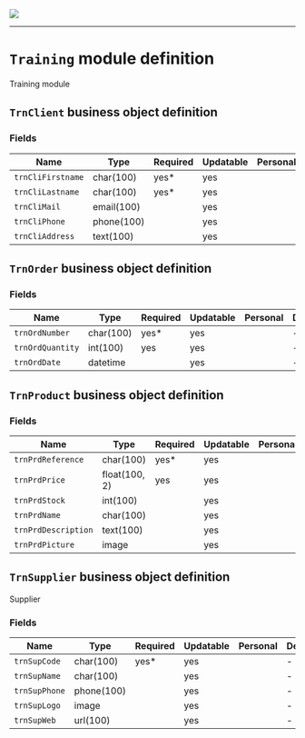 <!--
 ___ _            _ _    _ _    __
/ __(_)_ __  _ __| (_)__(_) |_ /_/
\__ \ | '  \| '_ \ | / _| |  _/ -_)
|___/_|_|_|_| .__/_|_\__|_|\__\___|
            |_| 
-->
![](https://platform.simplicite.io/logos/standard/logo250.png)
* * *

`Training` module definition
============================

Training module

`TrnClient` business object definition
--------------------------------------



### Fields

| Name                                                         | Type                                     | Required | Updatable | Personal | Description                                                                      |
|--------------------------------------------------------------|------------------------------------------|----------|-----------|----------|----------------------------------------------------------------------------------|
| `trnCliFirstname`                                            | char(100)                                | yes*     | yes       |          | -                                                                                |
| `trnCliLastname`                                             | char(100)                                | yes*     | yes       |          | -                                                                                |
| `trnCliMail`                                                 | email(100)                               |          | yes       |          | -                                                                                |
| `trnCliPhone`                                                | phone(100)                               |          | yes       |          | -                                                                                |
| `trnCliAddress`                                              | text(100)                                |          | yes       |          | -                                                                                |

`TrnOrder` business object definition
-------------------------------------



### Fields

| Name                                                         | Type                                     | Required | Updatable | Personal | Description                                                                      |
|--------------------------------------------------------------|------------------------------------------|----------|-----------|----------|----------------------------------------------------------------------------------|
| `trnOrdNumber`                                               | char(100)                                | yes*     | yes       |          | -                                                                                |
| `trnOrdQuantity`                                             | int(100)                                 | yes      | yes       |          | -                                                                                |
| `trnOrdDate`                                                 | datetime                                 |          | yes       |          | -                                                                                |

`TrnProduct` business object definition
---------------------------------------



### Fields

| Name                                                         | Type                                     | Required | Updatable | Personal | Description                                                                      |
|--------------------------------------------------------------|------------------------------------------|----------|-----------|----------|----------------------------------------------------------------------------------|
| `trnPrdReference`                                            | char(100)                                | yes*     | yes       |          | -                                                                                |
| `trnPrdPrice`                                                | float(100, 2)                            | yes      | yes       |          | -                                                                                |
| `trnPrdStock`                                                | int(100)                                 |          | yes       |          | -                                                                                |
| `trnPrdName`                                                 | char(100)                                |          | yes       |          | -                                                                                |
| `trnPrdDescription`                                          | text(100)                                |          | yes       |          | -                                                                                |
| `trnPrdPicture`                                              | image                                    |          | yes       |          | -                                                                                |

`TrnSupplier` business object definition
----------------------------------------

Supplier

### Fields

| Name                                                         | Type                                     | Required | Updatable | Personal | Description                                                                      |
|--------------------------------------------------------------|------------------------------------------|----------|-----------|----------|----------------------------------------------------------------------------------|
| `trnSupCode`                                                 | char(100)                                | yes*     | yes       |          | -                                                                                |
| `trnSupName`                                                 | char(100)                                |          | yes       |          | -                                                                                |
| `trnSupPhone`                                                | phone(100)                               |          | yes       |          | -                                                                                |
| `trnSupLogo`                                                 | image                                    |          | yes       |          | -                                                                                |
| `trnSupWeb`                                                  | url(100)                                 |          | yes       |          | -                                                                                |

